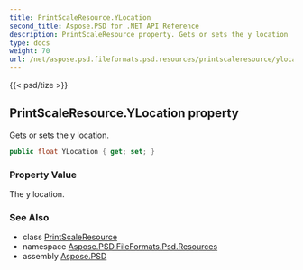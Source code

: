 ```yaml
---
title: PrintScaleResource.YLocation
second_title: Aspose.PSD for .NET API Reference
description: PrintScaleResource property. Gets or sets the y location
type: docs
weight: 70
url: /net/aspose.psd.fileformats.psd.resources/printscaleresource/ylocation/
---
```

{{< psd/tize >}}
## PrintScaleResource.YLocation property

Gets or sets the y location.

```csharp
public float YLocation { get; set; }
```

### Property Value

The y location.

### See Also

* class [PrintScaleResource](../)
* namespace [Aspose.PSD.FileFormats.Psd.Resources](../../printscaleresource/)
* assembly [Aspose.PSD](../../../)


